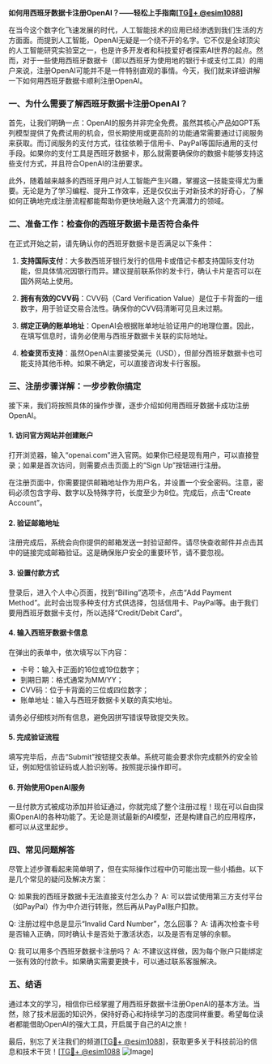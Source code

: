 **如何用西班牙数据卡注册OpenAI？——轻松上手指南[[TG💪+ @esim1088](https://t.me/s/esim1088)]**

在当今这个数字化飞速发展的时代，人工智能技术的应用已经渗透到我们生活的方方面面。而提到人工智能，OpenAI无疑是一个绕不开的名字。它不仅是全球顶尖的人工智能研究实验室之一，也是许多开发者和科技爱好者探索AI世界的起点。然而，对于一些使用西班牙数据卡（即以西班牙为使用地的银行卡或支付工具）的用户来说，注册OpenAI可能并不是一件特别直观的事情。今天，我们就来详细讲解一下如何用西班牙数据卡顺利注册OpenAI。

### 一、为什么需要了解西班牙数据卡注册OpenAI？

首先，让我们明确一点：OpenAI的服务并非完全免费。虽然其核心产品如GPT系列模型提供了免费试用的机会，但长期使用或更高阶的功能通常需要通过订阅服务来获取。而订阅服务的支付方式，往往依赖于信用卡、PayPal等国际通用的支付手段。如果你的支付工具是西班牙数据卡，那么就需要确保你的数据卡能够支持这些支付方式，并且符合OpenAI的注册要求。

此外，随着越来越多的西班牙用户对人工智能产生兴趣，掌握这一技能变得尤为重要。无论是为了学习编程、提升工作效率，还是仅仅出于对新技术的好奇心，了解如何正确地完成注册流程都能帮助你更快地融入这个充满潜力的领域。

### 二、准备工作：检查你的西班牙数据卡是否符合条件

在正式开始之前，请先确认你的西班牙数据卡是否满足以下条件：

1. **支持国际支付**：大多数西班牙银行发行的信用卡或借记卡都支持国际支付功能，但具体情况因银行而异。建议提前联系你的发卡行，确认卡片是否可以在国外网站上使用。
   
2. **拥有有效的CVV码**：CVV码（Card Verification Value）是位于卡背面的一组数字，用于验证交易合法性。确保你的CVV码清晰可见且未过期。

3. **绑定正确的账单地址**：OpenAI会根据账单地址验证用户的地理位置。因此，在填写信息时，请务必使用与西班牙数据卡关联的实际地址。

4. **检查货币支持**：虽然OpenAI主要接受美元（USD），但部分西班牙数据卡也可能支持其他币种。如果不确定，可以直接咨询发卡行客服。

### 三、注册步骤详解：一步步教你搞定

接下来，我们将按照具体的操作步骤，逐步介绍如何用西班牙数据卡成功注册OpenAI。

#### 1. 访问官方网站并创建账户

打开浏览器，输入“openai.com”进入官网。如果你已经是现有用户，可以直接登录；如果是首次访问，则需要点击页面上的“Sign Up”按钮进行注册。

在注册页面中，你需要提供邮箱地址作为用户名，并设置一个安全密码。注意，密码必须包含字母、数字以及特殊字符，长度至少为8位。完成后，点击“Create Account”。

#### 2. 验证邮箱地址

注册完成后，系统会向你提供的邮箱发送一封验证邮件。请尽快查收邮件并点击其中的链接完成邮箱验证。这是确保账户安全的重要环节，请不要忽视。

#### 3. 设置付款方式

登录后，进入个人中心页面，找到“Billing”选项卡，点击“Add Payment Method”。此时会出现多种支付方式供选择，包括信用卡、PayPal等。由于我们要用西班牙数据卡支付，所以选择“Credit/Debit Card”。

#### 4. 输入西班牙数据卡信息

在弹出的表单中，依次填写以下内容：
- 卡号：输入卡正面的16位或19位数字；
- 到期日期：格式通常为MM/YY；
- CVV码：位于卡背面的三位或四位数字；
- 账单地址：输入与西班牙数据卡关联的真实地址。

请务必仔细核对所有信息，避免因拼写错误导致提交失败。

#### 5. 完成验证流程

填写完毕后，点击“Submit”按钮提交表单。系统可能会要求你完成额外的安全验证，例如短信验证码或人脸识别等。按照提示操作即可。

#### 6. 开始使用OpenAI服务

一旦付款方式被成功添加并验证通过，你就完成了整个注册过程！现在可以自由探索OpenAI的各种功能了。无论是测试最新的AI模型，还是构建自己的应用程序，都可以从这里起步。

### 四、常见问题解答

尽管上述步骤看起来简单明了，但在实际操作过程中仍可能出现一些小插曲。以下是几个常见的疑问及解决方案：

Q: 如果我的西班牙数据卡无法直接支付怎么办？
A: 可以尝试使用第三方支付平台（如PayPal）作为中介进行转账，然后再从PayPal账户扣款。

Q: 注册过程中总是显示“Invalid Card Number”，怎么回事？
A: 请再次检查卡号是否输入正确，同时确认卡是否处于激活状态，以及是否有足够的余额。

Q: 我可以用多个西班牙数据卡注册吗？
A: 不建议这样做，因为每个账户只能绑定一张有效的付款卡。如果确实需要更换卡，可以通过联系客服解决。

### 五、结语

通过本文的学习，相信你已经掌握了用西班牙数据卡注册OpenAI的基本方法。当然，除了技术层面的知识外，保持好奇心和持续学习的态度同样重要。希望每位读者都能借助OpenAI的强大工具，开启属于自己的AI之旅！

最后，别忘了关注我们的频道[[TG💪+ @esim1088](https://t.me/s/esim1088)]，获取更多关于科技前沿的信息和技术干货！[[TG💪+ @esim1088](https://t.me/s/esim1088) ![Image](https://i.postimg.cc/4NQfJmqS/Snipaste-2025-05-13-00-14-12.png)]